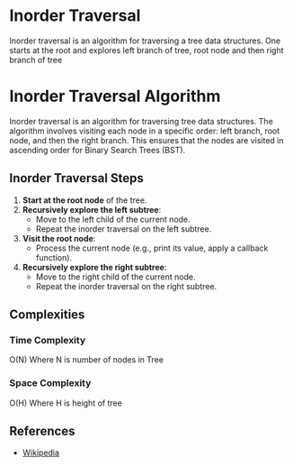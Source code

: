 # Inorder Traversal

Inorder traversal is an algorithm for traversing a tree 
data structures. One starts at 
the root and explores left branch of tree, root node and then right branch of tree


# Inorder Traversal Algorithm

Inorder traversal is an algorithm for traversing tree data structures. The algorithm involves visiting each node in a specific order: left branch, root node, and then the right branch. This ensures that the nodes are visited in ascending order for Binary Search Trees (BST).

## Inorder Traversal Steps

1. **Start at the root node** of the tree.
2. **Recursively explore the left subtree**:
    - Move to the left child of the current node.
    - Repeat the inorder traversal on the left subtree.
3. **Visit the root node**:
    - Process the current node (e.g., print its value, apply a callback function).
4. **Recursively explore the right subtree**:
    - Move to the right child of the current node.
    - Repeat the inorder traversal on the right subtree.


## Complexities

### Time Complexity

O(N) Where N is number of nodes in Tree

### Space Complexity

O(H) Where H is height of tree

## References
-  [Wikipedia](https://en.wikipedia.org/wiki/Tree_traversal)

